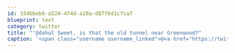 ```yaml
---
id: 334bbeb6-a524-4f4d-a10a-d87f6d1cfca7
blueprint: text
category: twitter
title: "'@dahul Sweet, is that the old tunnel near Greenwood?"
caption: '<span class="username username_linked">@<a href="https://twitter.com/dahul" title="Darren Hull (dahul)">dahul</a></span> Sweet, is that the old tunnel near Greenwood?'
---
```

